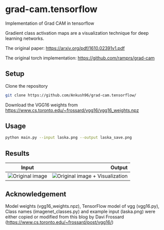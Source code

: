 # grad-cam.tensorflow
Implementation of Grad CAM in tensorflow

Gradient class activation maps are a visualization technique for deep learning networks.

The original paper: https://arxiv.org/pdf/1610.02391v1.pdf

The original torch implementation: https://github.com/ramprs/grad-cam

## Setup

Clone the repository
```sh
git clone https://github.com/Ankush96/grad-cam.tensorflow/
```
Download the VGG16 weights from https://www.cs.toronto.edu/~frossard/vgg16/vgg16_weights.npz

## Usage

```sh
python main.py --input laska.png --output laska_save.png
```

## Results

| Input | Output |
| ------|-----:|
| ![Original image][inp] | ![Original image + Visualization][out] |

[inp]: https://github.com/Ankush96/grad-cam.tensorflow/blob/master/laska.png
[out]: https://github.com/Ankush96/grad-cam.tensorflow/blob/master/laska_save.png

## Acknowledgement

Model weights (vgg16_weights.npz), TensorFlow model of vgg (vgg16.py), Class names (imagenet_classes.py) and example input (laska.png) were either copied or modified from this blog by Davi Frossard (https://www.cs.toronto.edu/~frossard/post/vgg16/)




